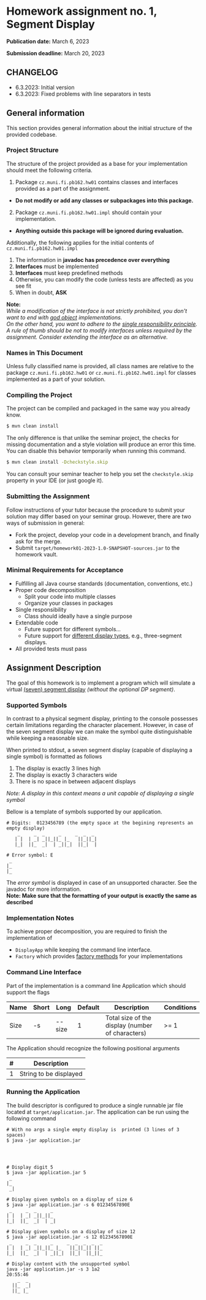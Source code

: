 Homework assignment no. 1, Segment Display
====================================

**Publication date:**  March 6, 2023

**Submission deadline:** March 20, 2023

## CHANGELOG

* 6.3.2023: Initial version
* 6.3.2023: Fixed problems with line separators in tests 

General information
-------------------
This section provides general information about the initial structure of the provided codebase.  

### Project Structure
The structure of the project provided as a base for your implementation should meet the following criteria.

1. Package ```cz.muni.fi.pb162.hw01``` contains classes and interfaces provided as a part of the assignment.
- **Do not modify or add any classes or subpackages into this package.**
2. Package  ```cz.muni.fi.pb162.hw01.impl``` should contain your implementation.
- **Anything outside this package will be ignored during evaluation.**


Additionally, the following applies for the initial contents of ``cz.muni.fi.pb162.hw01.impl``

1) The information in **javadoc has precedence over everything**
2) **Interfaces** must be implemented
3) **Interfaces** must keep predefined methods
4) Otherwise, you can modify the code (unless tests are affected) as you see fit
5) When in doubt, **ASK**

**Note:**  
*While a modification of the interface is not strictly prohibited, you don't want to end with [god object](https://en.wikipedia.org/wiki/God_object) implementations.    
On the other hand, you want to adhere to the [single responsibility principle](https://en.wikipedia.org/wiki/Single-responsibility_principle).  
A rule of thumb should be not to modify interfaces unless required by the assignment. Consider extending the interface as an alternative.*

### Names in This Document
Unless fully classified name is provided, all class names are relative to the package ```cz.muni.fi.pb162.hw01``` or ```cz.muni.fi.pb162.hw01.impl``` for classes implemented as a part of your solution.

### Compiling the Project
The project can be compiled and packaged in the same way you already know.

```bash
$ mvn clean install
```

The only difference is that unlike the seminar project, the checks for missing documentation and a style violation will produce an error this time.
You can disable this behavior temporarily when running this command.

```bash
$ mvn clean install -Dcheckstyle.skip
```

You can consult your seminar teacher to help you set the ```checkstyle.skip``` property in your IDE (or just google it).

### Submitting the Assignment
Follow instructions of your tutor because the procedure to submit your solution may differ based on your seminar group. However, there are two ways of submission in general:
* Fork the project, develop your code in a development branch, and finally ask for the merge.
* Submit ```target/homework01-2023-1.0-SNAPSHOT-sources.jar``` to the homework vault.

### Minimal Requirements for Acceptance
- Fulfilling all Java course standards (documentation, conventions, etc.)
- Proper code decomposition
  - Split your code into multiple classes
  - Organize your classes in packages
- Single responsibility
  - Class should ideally have a single purpose
- Extendable code
  - Future support for different symbols...
  - Future support for [different display types](https://en.wikiversity.org/wiki/Segment_display), e.g., three-segment displays.
- All provided tests must pass


Assignment Description
-------------
The goal of this homework is to implement a program which will simulate a virtual
[(seven) segment display](https://en.wikipedia.org/wiki/Seven-segment_display) *(without the optional DP segment)*.


### Supported Symbols
In contrast to a physical segment display, printing to the console possesses certain limitations regarding the character placement.
However, in case of the seven segment display we can make the symbol quite distinguishable while keeping a reasonable size.

When printed to stdout, a seven segment display (capable of displaying a single symbol) is formatted as follows

1) The display is exactly 3 lines high 
2) The display is exactly 3 characters wide 
3) There is no space in between adjacent displays 

*Note: A display in this context means a unit capable of displaying a single symbol*


Bellow is a template of symbols supported by our application. 

```
# Digits:  0123456789 (the empty space at the begining represents an empty display) 
    _     _  _     _     _  _  _ 
   | |  | _| _||_||_ |_   ||_||_|
   |_|  ||_  _|  | _||_|  ||_|  |

# Error symbol: E
 _ 
|_ 
|_ 
```

The *error symbol* is displayed in case of an unsupported character. See the javadoc for more information.  
**Note: Make sure that the formatting of your output is exactly the same as described**

### Implementation Notes
To achieve proper decomposition, you are required to finish the implementation of

- `DisplayApp` while keeping the command line interface.
- `Factory` which provides [factory methods](https://en.wikipedia.org/wiki/Factory_method_pattern) for your implementations

### Command Line Interface
Part of the implementation is a command line Application which should support the flags

| Name         | Short | Long      | Default | Description                                      | Conditions        |
|--------------|-------|-----------|---------|--------------------------------------------------|-------------------|
| Size         | -s    | --size    | 1       | Total size of the display (number of characters) | \>= 1             |

The Application should recognize the following positional arguments

| #   | Description            |
|-----|------------------------|
| 1   | String to be displayed |


### Running the Application
The build descriptor is configured to produce a single runnable jar file located at `target/application.jar`. The application can be run using the following command

```
# With no args a single empty display is  printed (3 lines of 3 spaces)
$ java -jar application.jar
   
   
   

# Display digit 5
$ java -jar application.jar 5
 _
|_
 _|

# Display given symbols on a display of size 6
$ java -jar application.jar -s 6 01234567890E
 _     _  _     _
| |  | _| _||_||_
|_|  ||_  _|  | _|

# Display given symbols on a display of size 12
$ java -jar application.jar -s 12 01234567890E
 _     _  _     _     _  _  _  _  _
| |  | _| _||_||_ |_   ||_||_|| ||_
|_|  ||_  _|  | _||_|  ||_|  ||_||_

# Display content with the unsupported symbol
java -jar application.jar -s 3 1a2                                                                          20:55:46
    _  _
  ||_  _|
  ||_ |_
```
